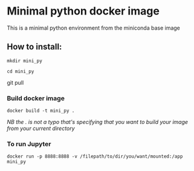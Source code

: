 # Minimal python docker image

This is a minimal python environment from the miniconda base image

## How to install:

`mkdir mini_py`

`cd mini_py`

git pull 

### Build docker image
`docker build -t mini_py .`

*NB the . is not a typo that's specifying that you want to build your image from your current directory* 

### To run Jupyter
`docker run -p 8888:8888 -v /filepath/to/dir/you/want/mounted:/app mini_py`
